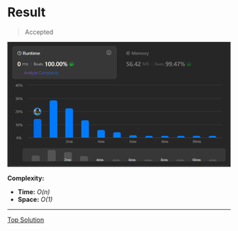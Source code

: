 # Result

> Accepted


![Result Image](result.png)


**Complexity:**

- **Time:** *O(n)*
- **Space:** *O(1)*

---

[Top Solution](https://leetcode.com/problems/maximum-subarray/solutions/1595195/c-python-7-simple-solutions-w-explanation-brute-force-dp-kadane-divide-conquer)